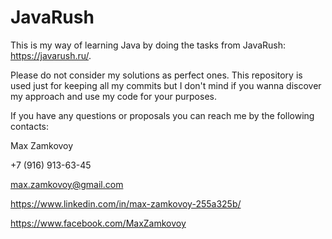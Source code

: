 # JavaRush

This is my way of learning Java by doing the tasks from JavaRush: https://javarush.ru/.

Please do not consider my solutions as perfect ones. This repository is used just for keeping all my commits but I don't mind if you wanna discover my approach and use my code for your purposes.

If you have any questions or proposals you can reach me by the following contacts:

Max Zamkovoy

+7 (916) 913-63-45

max.zamkovoy@gmail.com

https://www.linkedin.com/in/max-zamkovoy-255a325b/

https://www.facebook.com/MaxZamkovoy
